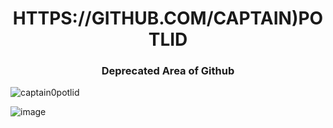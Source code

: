 <h1 align="center">HTTPS://GITHUB.COM/CAPTAIN)POTLID</h1>
<h3 align="center">Deprecated Area of Github</h3>

<p align="left"> <img src="https://komarev.com/ghpvc/?username=captain0potlid" alt="captain0potlid" /> </p>

![image](https://user-images.githubusercontent.com/75394607/167286106-977a001b-8462-47de-a71f-48f894b101c8.png)

